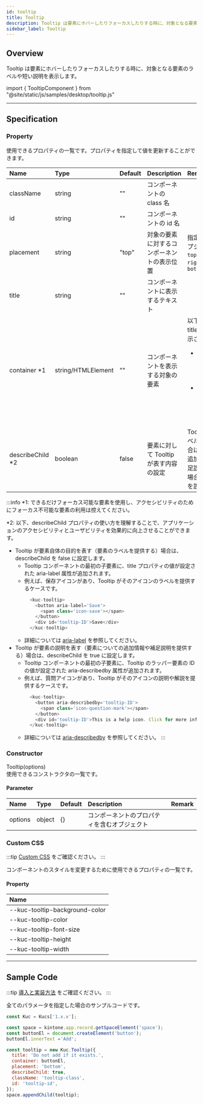 ```yaml
---
id: tooltip
title: Tooltip
description: Tooltip は要素にホバーしたりフォーカスしたりする時に、対象となる要素のラベルや短い説明を表示します。
sidebar_label: Tooltip
---
```


## Overview

Tooltip は要素にホバーしたりフォーカスしたりする時に、対象となる要素のラベルや短い説明を表示します。

import { TooltipComponent } from "@site/static/js/samples/desktop/tooltip.js"

<TooltipComponent />

---

## Specification

### Property

使用できるプロパティの一覧です。プロパティを指定して値を更新することができます。

| Name | Type | Default | Description | Remark |
| :--- | :--- | :--- | :--- | :--- |
| className | string | ""  | コンポーネントの class 名 | |
| id | string | ""  | コンポーネントの id 名 | |
| placement | string | "top"  | 対象の要素に対するコンポーネントの表示位置 | 指定できるオプション: `top`, `left`, `right`, `bottom` |
| title | string | ""  | コンポーネントに表示するテキスト | |
| container *1 | string/HTMLElement | "" | コンポーネントを表示する対象の要素 | 以下の時に title の値が表示される<ul><li>container 要素がホバーされた時</li><li>container 要素がフォーカスされた時</li></ul> |
| describeChild *2 | boolean | false  | 要素に対して Tooltip が表す内容の設定 | Tooltip がラベルを表す場合は false、追加情報や補足説明を表す場合は true を設定する |

:::info
*1: できるだけフォーカス可能な要素を使用し、アクセシビリティのためにフォーカス不可能な要素の利用は控えてください。

*2: 以下、describeChild プロパティの使い方を理解することで、アプリケーションのアクセシビリティとユーザビリティを効果的に向上させることができます。
- Tooltip が要素自体の目的を表す（要素のラベルを提供する）場合は、describeChild を false に設定します。
  - Tooltip コンポーネントの最初の子要素に、title プロパティの値が設定された aria-label 属性が追加されます。
  - 例えば、保存アイコンがあり、Tooltip がそのアイコンのラベルを提供するケースです。
    ```javascript
      <kuc-tooltip>
        <button aria-label='Save'>
          <span class='icon-save'></span>
        </button>
        <div id='tooltip-ID'>Save</div>
      </kuc-tooltip>
    ```
  - 詳細については [aria-label](https://developer.mozilla.org/en-US/docs/Web/Accessibility/ARIA/Attributes/aria-label) を参照してください。
- Tooltip が要素の説明を表す（要素についての追加情報や補足説明を提供する）場合は、describeChild を true に設定します。
  - Tooltip コンポーネントの最初の子要素に、Tooltip のラッパー要素の ID の値が設定された aria-describedby 属性が追加されます。
  - 例えば、質問アイコンがあり、Tooltip がそのアイコンの説明や解説を提供するケースです。
    ```javascript
      <kuc-tooltip>
        <button aria-describedby='tooltip-ID'>
          <span class='icon-question-mark'></span>
        </button>
        <div id='tooltip-ID'>This is a help icon. Click for more information</div>
      </kuc-tooltip>
    ```
  - 詳細については [aria-describedby](https://developer.mozilla.org/en-US/docs/Web/Accessibility/ARIA/Attributes/aria-describedby) を参照してください。
:::

### Constructor

Tooltip(options)<br/>
使用できるコンストラクタの一覧です。

#### Parameter
| Name | Type | Default | Description | Remark |
| :--- | :--- | :--- | :--- | :--- |
| options  | object | \{\} | コンポーネントのプロパティを含むオブジェクト |  |

### Custom CSS
:::tip
[Custom CSS](../../getting-started/custom-css.md) をご確認ください。
:::

コンポーネントのスタイルを変更するために使用できるプロパティの一覧です。
#### Property
| Name |
| :--- |
| --kuc-tooltip-background-color |
| --kuc-tooltip-color |
| --kuc-tooltip-font-size |
| --kuc-tooltip-height |
| --kuc-tooltip-width |

---

## Sample Code
:::tip
[導入と実装方法](../../getting-started/quick-start.md#導入と実装方法) をご確認ください。
:::

全てのパラメータを指定した場合のサンプルコードです。

```javascript
const Kuc = Kucs['1.x.x'];

const space = kintone.app.record.getSpaceElement('space');
const buttonEl = document.createElement('button');
buttonEl.innerText ='Add';

const tooltip = new Kuc.Tooltip({
  title: 'Do not add if it exists.',
  container: buttonEl,
  placement: 'bottom',
  describeChild: true,
  className: 'tooltip-class',
  id: 'tooltip-id',
});
space.appendChild(tooltip);
```

